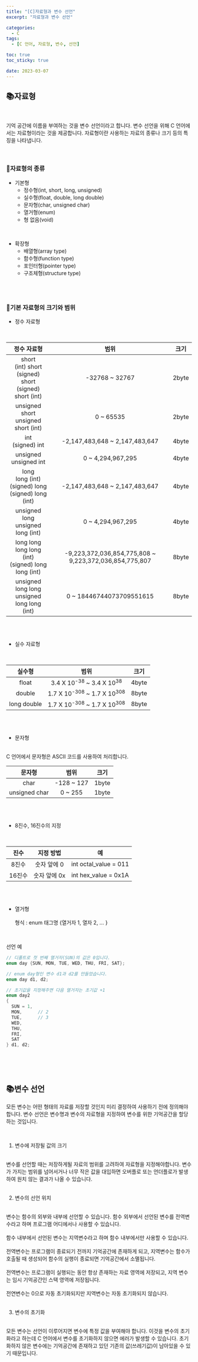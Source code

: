 ```yaml
---
title: "[C]자료형과 변수 선언"
excerpt: "자료형과 변수 선언"

categories:
  - C
tags:
  - [C 언어, 자료형, 변수, 선언]

toc: true
toc_sticky: true

date: 2023-03-07
---
```


## 📚자료형
<br>

기억 공간에 이름을 부여하는 것을 변수 선언이라고 합니다. 변수 선언을 위해 C 언어에서는 자료형이라는 것을 제공합니다. 자료형이란 사용하는 자료의 종류나 크기 등의 특징을 나타냅니다.

<br>

### 📄자료형의 종류
* 기본형
  - 정수형(int, short, long, unsigned)
  - 실수형(float, double, long double)
  - 문자형(char, unsigned char)
  - 열거형(enum)
  - 형 없음(void)

<br>

* 확장형
  - 배열형(array type)
  - 함수형(function type)
  - 포인터형(pointer type)
  - 구조체형(structure type)

<br><br>

### 📄기본 자료형의 크기와 범위
* 정수 자료형
<br>

  | 정수 자료형 | 범위 | 크기 |
  | :---: | :---: | :---:|
  | short <br> (int) short <br> (signed) short <br> (signed) short (int) | -32768 ~ 32767 | 2byte |
  | unsigned short <br> unsigned short (int) | 0 ~ 65535 | 2byte |
  | int <br> (signed) int | -2,147,483,648 ~ 2,147,483,647 | 4byte |
  | unsigned <br> unsigned int | 0 ~ 4,294,967,295 | 4byte |
  | long <br> long (int) <br> (signed) long <br> (signed) long (int) | -2,147,483,648 ~ 2,147,483,647 | 4byte |
  | unsigned long <br> unsigned long (int) | 0 ~ 4,294,967,295 | 4byte |
  | long long <br> long long (int) <br> (signed) long long (int) | -9,223,372,036,854,775,808 ~ 9,223,372,036,854,775,807 | 8byte |
  | unsigned long long <br> unsigned long long (int) | 0 ~ 18446744073709551615 | 8byte |

<br><br>

* 실수 자료형
<br>

  | 실수형 | 범위 | 크기 |
  | :---: | :---: | :---: |
  | float | 3.4 X 10<sup>-38</sup> ~ 3.4 X 10<sup>38</sup> | 4byte |
  | double | 1.7 X 10<sup>-308</sup> ~ 1.7 X 10<sup>308</sup> | 8byte |
  | long double | 1.7 X 10<sup>-308</sup> ~ 1.7 X 10<sup>308</sup> | 8byte |

<br><br>

* 문자형
<br>
C 언어에서 문자형은 ASCII 코드를 사용하여 처리합니다.
<br>

  | 문자형 | 범위 | 크기 |
  | :---: | :---: | :---: |
  | char | -128 ~ 127 | 1byte |
  | unsigned char | 0 ~ 255 | 1byte |

<br><br>

* 8진수, 16진수의 지정
<br>

  | 진수 | 지정 방법 | 예 |
  | :---: | :---: | :---: |
  | 8진수 | 숫자 앞에 0 | int octal_value = 011 |
  | 16진수 | 숫자 앞에 0x | int hex_value = 0x1A |

<br><br>

* 열거형
<br><br>
형식 : enum 태그명 {열거자 1, 열자 2, ... }

<br>

선언 예

```c
// 디폴트로 첫 번째 열거자(SUN)의 값은 0입니다.
enum day {SUN, MON, TUE, WED, THU, FRI, SAT};

// enum day형인 변수 d1과 d2를 만들었습니다.
enum day d1, d2;

// 초기값을 지정해주면 다음 열거자는 초기값 +1
enum day2
{
  SUN = 1,
  MON,      // 2
  TUE,      // 3
  WED,
  THU,
  FRI,
  SAT
} d1, d2;
```

<br><br><br>

## 📚변수 선언

모든 변수는 어떤 형태의 자료를 저장할 것인지 미리 결정하여 사용하기 전에 정의해야 합니다. 변수 선언은 변수명과 변수의 자료형을 지정하여 변수를 위한 기억공간을 할당하는 것입니다.

<br>

1. 변수에 저장될 값의 크기
<br>
변수를 선언할 때는 저장하게될 자료의 범위를 고려하여 자료형을 지정해야합니다. 변수가 가지는 범위를 넘어서거나 너무 작은 값을 대입하면 오버플로 또는 언더플로가 발생하여 원치 않는 결과가 나올 수 있습니다.
<br><br>

2. 변수의 선언 위치
<br>
변수는 함수의 외부와 내부에 선언할 수 있습니다. 함수 외부에서 선언된 변수를 전역변수라고 하며 프로그램 어디에서나 사용할 수 있습니다.
<br><br>
함수 내부에서 선언된 변수는 지역변수라고 하며 함수 내부에서만 사용할 수 있습니다.
<br><br>
전역변수는 프로그램이 종료되기 전까지 기억공간에 존재하게 되고, 지역변수는 함수가 호출될 때 생성되어 함수의 실행이 종료되면 기억공간에서 소멸됩니다.
<br><br>
전역변수는 프로그램이 실행되는 동안 항상 존재하는 자료 영역에 저장되고, 지역 변수는 임시 기억공간인 스택 영역에 저장됩니다.
<br><br>
전연변수는 0으로 자동 초기화되지만 지역변수는 자동 초기화되지 않습니다.
<br><br>

3. 변수의 초기화
<br>
모든 변수는 선언이 이루어지면 변수에 특정 값을 부여해야 합니다. 이것을 변수의 초기화라고 하는데 C 언어에서 변수를 초기화하지 않으면 에러가 발생할 수 있습니다. 초기화하지 않은 변수에는 기억공간에 존재하고 있던 기존의 값(쓰레기값)이 남아있을 수 있기 때문입니다.

<br>